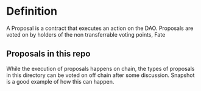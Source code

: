 # Definition
A Proposal is a contract that executes an action on the DAO. Proposals are voted on by holders of the non transferrable voting points, Fate

## Proposals in this repo
While the execution of proposals happens on chain, the types of proposals in this directory can be voted on off chain after some discussion.
Snapshot is a good example of how this can happen.